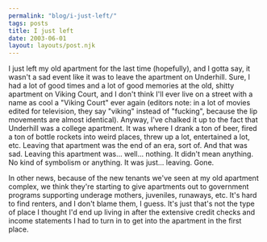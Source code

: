 ```yaml
---
permalink: "blog/i-just-left/"
tags: posts
title: I just left
date: 2003-06-01
layout: layouts/post.njk
---
```


I just left my old apartment for the last time (hopefully), and I gotta say, it wasn't a sad event like it was to leave the apartment on Underhill. Sure, I had a lot of good times and a lot of good memories at the old, shitty apartment on Viking Court, and I don't think I'll ever live on a street with a name as cool a "Viking Court" ever again (editors note: in a lot of movies edited for television, they say "viking" instead of "fucking", because the lip movements are almost identical). Anyway, I've chalked it up to the fact that Underhill was a college apartment. It was where I drank a ton of beer, fired a ton of bottle rockets into weird places, threw up a lot, entertained a lot, etc. Leaving that apartment was the end of an era, sort of. And that was sad. Leaving this apartment was... well... nothing. It didn't mean anything. No kind of symbolism or anything. It was just... leaving. Gone.

In other news, because of the new tenants we've seen at my old apartment complex, we think they're starting to give apartments out to government programs supporting underage mothers, juveniles, runaways, etc. It's hard to find renters, and I don't blame them, I guess. It's just that's not the type of place I thought I'd end up living in after the extensive credit checks and income statements I had to turn in to get into the apartment in the first place.